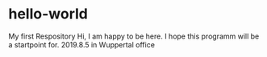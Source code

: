 # hello-world
My first Respository
Hi, I am happy to be here. I hope this programm will be a startpoint for.
2019.8.5 in Wuppertal office
